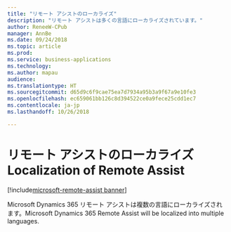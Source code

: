 ```yaml
---
title: "リモート アシストのローカライズ"
description: "リモート アシストは多くの言語にローカライズされています。"
author: ReneeW-CPub
manager: AnnBe
ms.date: 09/24/2018
ms.topic: article
ms.prod: 
ms.service: business-applications
ms.technology: 
ms.author: mapau
audience: 
ms.translationtype: HT
ms.sourcegitcommit: d65d9c6f9cae75ea7d7934a95b3a9f67a9e10fe3
ms.openlocfilehash: ec659061bb126c8d394522ce0a9fece25cdd1ec7
ms.contentlocale: ja-jp
ms.lasthandoff: 10/26/2018

---
```


# <a name="localization-of-remote-assist"></a><span data-ttu-id="e23ab-103">リモート アシストのローカライズ</span><span class="sxs-lookup"><span data-stu-id="e23ab-103">Localization of Remote Assist</span></span>

[!include[microsoft-remote-assist banner](../includes/microsoft-remote-assist.md)]

<span data-ttu-id="e23ab-104">Microsoft Dynamics 365 リモート アシストは複数の言語にローカライズされます。</span><span class="sxs-lookup"><span data-stu-id="e23ab-104">Microsoft Dynamics 365 Remote Assist will be localized into multiple languages.</span></span>

